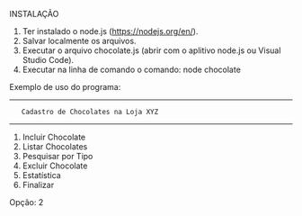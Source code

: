 INSTALAÇÃO

1. Ter instalado o node.js (https://nodejs.org/en/).
2. Salvar localmente os arquivos.
3. Executar o arquivo chocolate.js (abrir com o aplitivo node.js ou Visual Studio Code).
4. Executar na linha de comando o comando: node chocolate

Exemplo de uso do programa:

------------------------------------------------------------
       Cadastro de Chocolates na Loja XYZ
------------------------------------------------------------
1. Incluir Chocolate
2. Listar Chocolates
3. Pesquisar por Tipo
4. Excluir Chocolate
5. Estatística
6. Finalizar

Opção: 2
